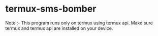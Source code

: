 # termux-sms-bomber

Note :- This program runs only on termux using termux api. Make sure termux and termux api are installed on your device.

